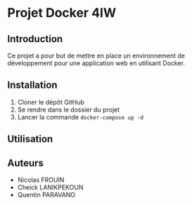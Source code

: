 # Projet Docker 4IW

## Introduction

Ce projet a pour but de mettre en place un environnement de développement pour une application web en utilisant Docker.

## Installation

1. Cloner le dépôt GitHub
2. Se rendre dans le dossier du projet
3. Lancer la commande `docker-compose up -d`

## Utilisation

## Auteurs

- Nicolas FROUIN
- Cheick LANIKPEKOUN
- Quentin PARAVANO
